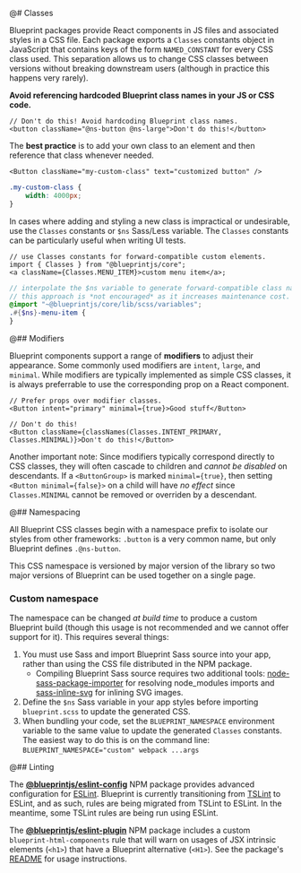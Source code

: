 @# Classes

Blueprint packages provide React components in JS files and associated styles in
a CSS file. Each package exports a `Classes` constants object in JavaScript that
contains keys of the form `NAMED_CONSTANT` for every CSS class used. This
separation allows us to change CSS classes between versions without breaking
downstream users (although in practice this happens very rarely).

**Avoid referencing hardcoded Blueprint class names in your JS or CSS code.**

```tsx
// Don't do this! Avoid hardcoding Blueprint class names.
<button className="@ns-button @ns-large">Don't do this!</button>
```

The **best practice** is to add your own class to an element and then reference
that class whenever needed.

```tsx
<Button className="my-custom-class" text="customized button" />
```

```scss
.my-custom-class {
    width: 4000px;
}
```

In cases where adding and styling a new class is impractical or undesirable, use
the `Classes` constants or `$ns` Sass/Less variable. The `Classes` constants can
be particularly useful when writing UI tests.

```tsx
// use Classes constants for forward-compatible custom elements.
import { Classes } from "@blueprintjs/core";
<a className={Classes.MENU_ITEM}>custom menu item</a>;
```

```scss
// interpolate the $ns variable to generate forward-compatible class names.
// this approach is *not encouraged* as it increases maintenance cost.
@import "~@blueprintjs/core/lib/scss/variables";
.#{$ns}-menu-item {
}
```

@## Modifiers

Blueprint components support a range of **modifiers** to adjust their
appearance. Some commonly used modifiers are `intent`, `large`, and `minimal`.
While modifiers are typically implemented as simple CSS classes, it is always
preferrable to use the corresponding prop on a React component.

```tsx
// Prefer props over modifier classes.
<Button intent="primary" minimal={true}>Good stuff</Button>

// Don't do this!
<Button className={classNames(Classes.INTENT_PRIMARY, Classes.MINIMAL)}>Don't do this!</Button>
```

Another important note: Since modifiers typically correspond directly to CSS classes, they will often
cascade to children and _cannot be disabled_ on descendants. If a `<ButtonGroup>`
is marked `minimal={true}`, then setting `<Button minimal={false}>` on a child
will have _no effect_ since `Classes.MINIMAL` cannot be removed or overriden
by a descendant.

@## Namespacing

All Blueprint CSS classes begin with a namespace prefix to isolate our styles
from other frameworks: `.button` is a very common name, but only Blueprint
defines `.@ns-button`.

This CSS namespace is versioned by major version of the library so two major versions of Blueprint
can be used together on a single page.

### Custom namespace

The namespace can be changed _at build time_ to produce a custom Blueprint build
(though this usage is not recommended and we cannot offer support for it). This
requires several things:

1. You must use Sass and import Blueprint Sass source into your app, rather than using the CSS file distributed in the NPM package.
    - Compiling Blueprint Sass source requires two additional tools:
      [node-sass-package-importer](https://www.npmjs.com/package/node-sass-package-importer)
      for resolving node_modules imports and
      [sass-inline-svg](https://github.com/haithembelhaj/sass-inline-svg) for
      inlining SVG images.
1. Define the `$ns` Sass variable in your app styles before importing `blueprint.scss` to update the generated CSS.
1. When bundling your code, set the `BLUEPRINT_NAMESPACE` environment variable to the same value to update the generated `Classes` constants. The easiest way to do this is on the command line: `BLUEPRINT_NAMESPACE="custom" webpack ...args`

@## Linting

The [**@blueprintjs/eslint-config**](https://www.npmjs.com/package/@blueprintjs/eslint-config)
NPM package provides advanced configuration for [ESLint](https://eslint.org/). Blueprint is
currently transitioning from [TSLint](https://palantir.github.io/tslint/) to ESLint, and as
such, rules are being migrated from TSLint to ESLint. In the meantime, some TSLint rules are
being run using ESLint.

The [**@blueprintjs/eslint-plugin**](https://www.npmjs.com/package/@blueprintjs/eslint-plugin)
NPM package includes a custom `blueprint-html-components` rule that will warn on usages of
JSX intrinsic elements (`<h1>`) that have a Blueprint alternative (`<H1>`). See
the package's [README](https://www.npmjs.com/package/@blueprintjs/eslint-plugin)
for usage instructions.
